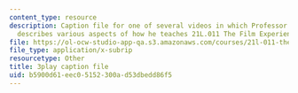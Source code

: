 ```yaml
---
content_type: resource
description: Caption file for one of several videos in which Professor David Thorburn
  describes various aspects of how he teaches 21L.011 The Film Experience.
file: https://ol-ocw-studio-app-qa.s3.amazonaws.com/courses/21l-011-the-film-experience-fall-2013/b5900d61eec05152300ad53dbedd86f5_lhKse0vIbqo.srt
file_type: application/x-subrip
resourcetype: Other
title: 3play caption file
uid: b5900d61-eec0-5152-300a-d53dbedd86f5
---
```

